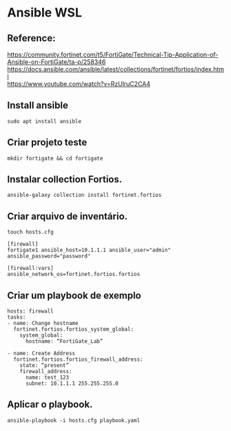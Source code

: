 # Ansible WSL

## Reference: 
<https://community.fortinet.com/t5/FortiGate/Technical-Tip-Application-of-Ansible-on-FortiGate/ta-p/258346>\
<https://docs.ansible.com/ansible/latest/collections/fortinet/fortios/index.html>\
<https://www.youtube.com/watch?v=RzUlruC2CA4>

## Install ansible 
```
sudo apt install ansible
```

## Criar projeto teste
```
mkdir fortigate && cd fortigate
```

## Instalar collection Fortios.
```
ansible-galaxy collection install fortinet.fortios
```

## Criar arquivo de inventário.
```
touch hosts.cfg
```
```
[firewall]
fortigate1 ansible_host=10.1.1.1 ansible_user="admin" ansible_password="password"

[firewall:vars]
ansible_network_os=fortinet.fortios.fortios
```

## Criar um playbook de exemplo

```
hosts: firewall
tasks:
- name: Change hostname
  fortinet.fortios.fortios_system_global:
    system_global:
      hostname: “FortiGate_Lab”

- name: Create Address
  fortinet.fortios.fortios_firewall_address:
    state: “present”
    firewall_address:
      name: test_123
      subnet: 10.1.1.1 255.255.255.0
```

## Aplicar o playbook.
```
ansible-playbook -i hosts.cfg playbook.yaml
```